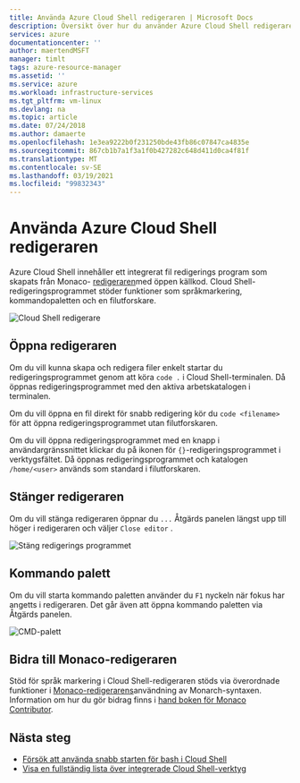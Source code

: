 ```yaml
---
title: Använda Azure Cloud Shell redigeraren | Microsoft Docs
description: Översikt över hur du använder Azure Cloud Shell redigeraren.
services: azure
documentationcenter: ''
author: maertendMSFT
manager: timlt
tags: azure-resource-manager
ms.assetid: ''
ms.service: azure
ms.workload: infrastructure-services
ms.tgt_pltfrm: vm-linux
ms.devlang: na
ms.topic: article
ms.date: 07/24/2018
ms.author: damaerte
ms.openlocfilehash: 1e3ea9222b0f231250bde43fb86c07847ca4835e
ms.sourcegitcommit: 867cb1b7a1f3a1f0b427282c648d411d0ca4f81f
ms.translationtype: MT
ms.contentlocale: sv-SE
ms.lasthandoff: 03/19/2021
ms.locfileid: "99832343"
---
```

# <a name="using-the-azure-cloud-shell-editor"></a>Använda Azure Cloud Shell redigeraren

Azure Cloud Shell innehåller ett integrerat fil redigerings program som skapats från Monaco- [redigeraren](https://github.com/Microsoft/monaco-editor)med öppen källkod. Cloud Shell-redigeringsprogrammet stöder funktioner som språkmarkering, kommandopaletten och en filutforskare.

![Cloud Shell redigerare](media/using-cloud-shell-editor/open-editor.png)

## <a name="opening-the-editor"></a>Öppna redigeraren

Om du vill kunna skapa och redigera filer enkelt startar du redigeringsprogrammet genom att köra `code .` i Cloud Shell-terminalen. Då öppnas redigeringsprogrammet med den aktiva arbetskatalogen i terminalen.

Om du vill öppna en fil direkt för snabb redigering kör du `code <filename>` för att öppna redigeringsprogrammet utan filutforskaren.

Om du vill öppna redigeringsprogrammet med en knapp i användargränssnittet klickar du på ikonen för `{}`-redigeringsprogrammet i verktygsfältet. Då öppnas redigeringsprogrammet och katalogen `/home/<user>` används som standard i filutforskaren.

## <a name="closing-the-editor"></a>Stänger redigeraren

Om du vill stänga redigeraren öppnar du `...` Åtgärds panelen längst upp till höger i redigeraren och väljer `Close editor` .

![Stäng redigerings programmet](media/using-cloud-shell-editor/close-editor.png)

## <a name="command-palette"></a>Kommando palett

Om du vill starta kommando paletten använder du `F1` nyckeln när fokus har angetts i redigeraren. Det går även att öppna kommando paletten via Åtgärds panelen.

![CMD-palett](media/using-cloud-shell-editor/cmd-palette.png)

## <a name="contributing-to-the-monaco-editor"></a>Bidra till Monaco-redigeraren

Stöd för språk markering i Cloud Shell-redigeraren stöds via överordnade funktioner i [Monaco-redigerarens](https://github.com/Microsoft/monaco-editor)användning av Monarch-syntaxen. Information om hur du gör bidrag finns i [hand boken för Monaco Contributor](https://github.com/Microsoft/monaco-editor/blob/master/CONTRIBUTING.md).

## <a name="next-steps"></a>Nästa steg

- [Försök att använda snabb starten för bash i Cloud Shell](quickstart.md)
- [Visa en fullständig lista över integrerade Cloud Shell-verktyg](features.md)
